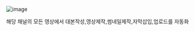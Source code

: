 ![image](https://github.com/user-attachments/assets/3195adf1-ee6e-4430-a9c1-957eacf0e913)

해당 채널의 모든 영상에서 대본작성,영상제작,썸네일제작,자막삽입,업로드를 자동화
